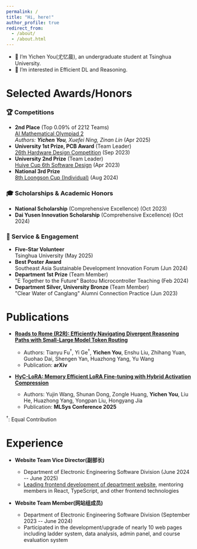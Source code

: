```yaml
---
permalink: /
title: "Hi, here!"
author_profile: true
redirect_from: 
  - /about/
  - /about.html
---
```


- 🌱 I’m Yichen You(尤忆晨), an undergraduate student at Tsinghua University.
- 🔭 I’m interested in Efficient DL and Reasoning.

Selected Awards/Honors
======
### 🏆 Competitions
* **2nd Place** (Top 0.09% of 2212 Teams)  
  [AI Mathematical Olympiad 2](https://github.com/imagination-research/aimo2)  
  *Authors: **Yichen You**, Xuefei Ning, Zinan Lin* (Apr 2025)
* **University 1st Prize, PCB Award** (Team Leader)  
  [26th Hardware Design Competition](https://github.com/youyc22/Multifunctional) (Sep 2023)
* **University 2nd Prize** (Team Leader)  
  [Huiye Cup 6th Software Design](https://github.com/youyc22/EESDC6-2048-Advanced-Version) (Apr 2023)
* **National 3rd Prize**  
  [8th Loongson Cup (Individual)](https://github.com/youyc22/NSCSCC-2024) (Aug 2024)


### 🎓 Scholarships & Academic Honors
* **National Scholarship** (Comprehensive Excellence) (Oct 2023)
* **Dai Yusen Innovation Scholarship** (Comprehensive Excellence) (Oct 2024)

### 🌟 Service & Engagement
* **Five-Star Volunteer**  
  Tsinghua University (May 2025)
* **Best Poster Award**  
  Southeast Asia Sustainable Development Innovation Forum (Jun 2024)
* **Department 1st Prize** (Team Member)  
  "E Together to the Future" Baotou Microcontroller Teaching (Feb 2024)
* **Department Silver, University Bronze** (Team Member)  
  "Clear Water of Canglang" Alumni Connection Practice (Jun 2023)


Publications
======
* **[Roads to Rome (R2R): Efficiently Navigating Divergent Reasoning Paths with Small-Large Model Token Routing](https://arxiv.org/abs/2505.21600)** 
  * Authors: Tianyu Fu<sup>†</sup>, Yi Ge<sup>†</sup>, **Yichen You**, Enshu Liu, Zhihang Yuan, Guohao Dai, Shengen Yan, Huazhong Yang, Yu Wang
  * Publication: **arXiv**

* **[HyC-LoRA: Memory Efficient LoRA Fine-tuning with Hybrid Activation Compression](https://mlsys.org/virtual/2025/poster/3254)** 
  * Authors: Yujin Wang, Shunan Dong, Zongle Huang, **Yichen You**, Liu He, Huazhong Yang, Yongpan Liu, Hongyang Jia
  * Publication: **MLSys Conference 2025**

<sup>†</sup>: Equal Contribution

Experience
======

* **Website Team Vice Director(副部长)** 
  - Department of Electronic Engineering Software Division (June 2024 -- June 2025)
  - [Leading frontend development of department website](https://github.com/eesast/web/graphs/contributors), mentoring members in React, TypeScript, and other frontend technologies

* **Website Team Member(网站组成员)** 
  - Department of Electronic Engineering Software Division (September 2023 -- June 2024)
  - Participated in the development/upgrade of nearly 10 web pages including ladder system, data analysis, admin panel, and course evaluation system


